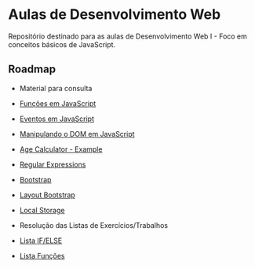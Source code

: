 
# Aulas de Desenvolvimento Web

Repositório destinado para as aulas de  Desenvolvimento Web I - Foco em conceitos básicos de JavaScript.



## Roadmap

- Material para consulta
 - [Funções em JavaScript](https://blog.matheuscastiglioni.com.br/definindo-funcoes-em-javascript/)
 - [Eventos em JavaScript](https://www.w3schools.com/js/js_events_examples.asp)
 - [Manipulando o DOM em JavaScript](https://www.javascripttutorial.net/javascript-dom/)
 - [Age Calculator - Example ](https://dev.to/code_mystery/javascript-age-calculator-calculate-age-from-date-of-birth-o9b)
 - [Regular Expressions ](https://ricardo-reis.medium.com/express%C3%B5es-regulares-javascript-295da6deaee7)
 - [Bootstrap ](https://getbootstrap.com/)
 - [Layout Bootstrap ](https://designmodo.com/bootstrap-5-layout/)
 - [Local Storage ](https://medium.com/jaguaribetech/dlskaddaldkslkdlskdlk-333dae8ef9b8)

- Resolução das Listas de Exercícios/Trabalhos
 - [Lista IF/ELSE](https://github.com/Adeilsoara/DesenvolvimentoWeb/blob/master/aula05/script.js)

 - [Lista Funções](https://github.com/Adeilsoara/DesenvolvimentoWeb/blob/master/aula09/script.js)
